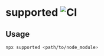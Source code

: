 # supported ![CI](https://github.com/stefanpenner/supported/workflows/CI/badge.svg)


## Usage

```sh
npx supported <path/to/node_module>
```